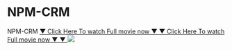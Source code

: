 # NPM-CRM
NPM-CRM
<a href="https://t.co/MCcMChtVq4">▼ Click Here To watch Full movie now ▼ </a>
<a href="https://t.co/MCcMChtVq4">▼ Click Here To watch Full movie now ▼ </a>
<a href="https://t.co/MCcMChtVq4">▼ <img src="http://i.imgur.com/jW0tLSE.gif"></img> </a>




